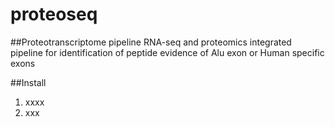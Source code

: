 # proteoseq
##Proteotranscriptome pipeline
RNA-seq and proteomics integrated pipeline for identification of peptide evidence of Alu exon or Human specific exons

##Install
1. xxxx
2. xxx
